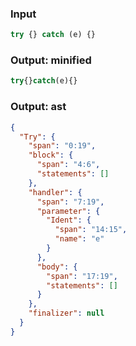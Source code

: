 ### Input
```js
try {} catch (e) {}
```

### Output: minified
```js
try{}catch(e){}
```

### Output: ast
```json
{
  "Try": {
    "span": "0:19",
    "block": {
      "span": "4:6",
      "statements": []
    },
    "handler": {
      "span": "7:19",
      "parameter": {
        "Ident": {
          "span": "14:15",
          "name": "e"
        }
      },
      "body": {
        "span": "17:19",
        "statements": []
      }
    },
    "finalizer": null
  }
}
```
